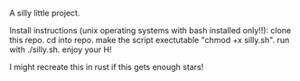 A silly little project. 

Install instructions (unix operating systems with bash installed only!!): clone this repo. cd into repo. make the script exectutable "chmod +x silly.sh". run with ./silly.sh. enjoy your H! 

I might recreate this in rust if this gets enough stars!
